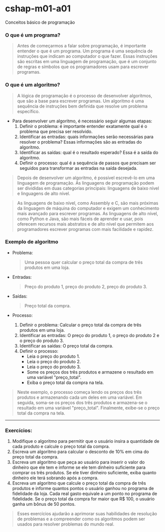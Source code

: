 # cshap-m01-a01
Conceitos básico de programação

### O que é um programa?
> Antes de começarmos a falar sobre programação, é importante entender o que é um programa. Um programa é uma sequência de instruções que indicam ao computador o que fazer. Essas instruções são escritas em uma linguagem de programação, que é um conjunto de regras e símbolos que os programadores usam para escrever programas.

### O que é um algoritmo?
> A lógica de programação é o processo de desenvolver algoritmos, que são a base para escrever programas. Um algoritmo é uma sequência de instruções bem definida que resolve um problema específico. 

- Para desenvolver um algoritmo, é necessário seguir algumas etapas: 
    1. Definir o problema: é importante entender exatamente qual é o problema que precisa ser resolvido.
    2. Identificar as entradas: quais informações serão necessárias para resolver o problema? Essas informações são as entradas do algoritmo.
    3. Identificar as saídas: qual é o resultado esperado? Essa é a saída do algoritmo.
    4. Definir o processo: qual é a sequência de passos que precisam ser seguidos para transformar as entradas na saída desejada.

> Depois de desenvolver um algoritmo, é possível escrevê-lo em uma linguagem de programação. As linguagens de programação podem ser divididas em duas categorias principais: linguagens de baixo nível e linguagens de alto nível.

> As linguagens de baixo nível, como Assembly e C, são mais próximas da linguagem de máquina do computador e exigem um conhecimento mais avançado para escrever programas. As linguagens de alto nível, como Python e Java, são mais fáceis de aprender e usar, pois oferecem recursos mais abstratos e de alto nível que permitem aos programadores escrever programas com mais facilidade e rapidez.

### Exemplo de algoritmo
- Problema: 
    > Uma pessoa quer calcular o preço total da compra de três produtos em uma loja.

- Entradas: 
    > Preço do produto 1, preço do produto 2, preço do produto 3.

- Saídas: 
    > Preço total da compra.

- Processo:
    1. Definir o problema: Calcular o preço total da compra de três produtos em uma loja.
    2. Identificar as entradas: O preço do produto 1, o preço do produto 2 e o preço do produto 3.
    3. Identificar as saídas: O preço total da compra.
    4. Definir o processo:
        - Leia o preço do produto 1.
        - Leia o preço do produto 2.
        - Leia o preço do produto 3.
        - Some os preços dos três produtos e armazene o resultado em uma variável "preço_total".
        - Exiba o preço total da compra na tela.

> Neste exemplo, o processo começa lendo os preços dos três produtos e armazenando cada um deles em uma variável. Em seguida, soma-se os preços dos três produtos e armazena-se o resultado em uma variável "preço_total". Finalmente, exibe-se o preço total da compra na tela.

---
### Exercícios: 
1. Modifique o algoritmo para permitir que o usuário insira a quantidade de cada produto e calcule o preço total da compra.
2. Escreva um algoritmo para calcular o desconto de 10% em cima do preço total da compra.
3. Escreva um algoritmo que peça ao usuário para inserir o valor do dinheiro que ele tem e informe se ele tem dinheiro suficiente para comprar os três produtos. Se ele tiver dinheiro suficiente, exiba quanto dinheiro ele terá sobrando após a compra.
4. Escreva um algoritmo que calcule o preço total da compra de três produtos e informe quantos pontos o usuário ganhou no programa de fidelidade da loja. Cada real gasto equivale a um ponto no programa de fidelidade. Se o preço total da compra for maior que R$ 100, o usuário ganha um bônus de 50 pontos.

> Esses exercícios ajudarão a aprimorar suas habilidades de resolução de problemas e a compreender como os algoritmos podem ser usados para resolver problemas do mundo real.
